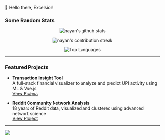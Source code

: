 👋 Hello there, Excelsior!
<!---
RVNayan/RVNayan is a ✨ special ✨ repository because its `README.md` (this file) appears on your GitHub profile.
You can click the Preview link to take a look at your changes.
--->

### Some Random Stats

<p align="center">
  <img src="https://github-readme-stats.vercel.app/api?username=nayanxyz&show_icons=true&theme=tokyonight&hide_border=true" alt="nayan's github stats"/>
</p>

<p align="center">
  <img src="https://github-readme-streak-stats.herokuapp.com/?user=nayanxyz&theme=tokyonight&hide_border=true" alt="nayan's contribution streak"/>
</p>

<p align="center">
  <img src="https://github-readme-stats.vercel.app/api/top-langs/?username=nayanxyz&layout=compact&theme=tokyonight&hide_border=true" alt="Top Languages"/>
</p>

---

### Featured Projects

- **Transaction Insight Tool**  
  A full-stack financial visualizer to analyze and predict UPI activity using ML & Vue.js  
  [View Project](https://github.com/nayanxyz/transaction-insight)

- **Reddit Community Network Analysis**  
  18 years of Reddit data, visualized and clustered using advanced network science  
  [View Project](https://github.com/nayanxyz/reddit-network-cluster)

---


<p>
  <a href="[https://www.linkedin.com/in/your-profile](https://www.linkedin.com/in/ramachandra-venkat-nayan-6078a82b7/)"><img src="https://img.shields.io/badge/LinkedIn-blue?style=for-the-badge&logo=linkedin&logoColor=white"/></a>
</p>

